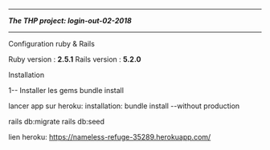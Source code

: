 ****************************************
***The THP project: login-out-02-2018***
****************************************
Configuration ruby & Rails

Ruby version : **2.5.1**
Rails version : **5.2.0**

Installation

1-- Installer les gems
bundle install

lancer app sur heroku:
installation: bundle install --without production

rails db:migrate
rails db:seed


lien heroku: https://nameless-refuge-35289.herokuapp.com/
